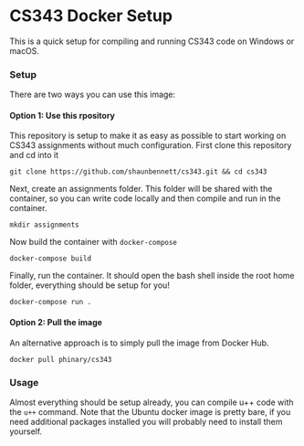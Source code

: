 # CS343 Docker Setup
This is a quick setup for compiling and running CS343 code on Windows or macOS.

### Setup
There are two ways you can use this image:

#### Option 1: Use this rpository
This repository is setup to make it as easy as possible to start working on CS343 assignments without much configuration. First clone this repository and cd into it
```
git clone https://github.com/shaunbennett/cs343.git && cd cs343
```
Next, create an assignments folder. This folder will be shared with the container, so you can write code locally and then compile and run in the container.
```
mkdir assignments
```
Now build the container with `docker-compose`
```
docker-compose build
```
Finally, run the container. It should open the bash shell inside the root home folder, everything should be setup for you!
```
docker-compose run .
```

#### Option 2: Pull the image
An alternative approach is to simply pull the image from Docker Hub.
```
docker pull phinary/cs343
```

### Usage
Almost everything should be setup already, you can compile u++ code with the `u++` command. Note that the Ubuntu docker image is pretty bare, if you need additional packages installed you will probably need to install them yourself.
